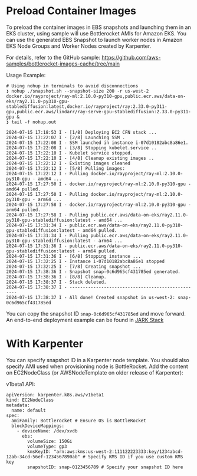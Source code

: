 # Preload Container Images 

To preload the container images in EBS snapshots and launching them in an EKS cluster, using sample will use Bottlerocket AMIs for Amazon EKS.
You can use the generated EBS Snapshot to launch worker nodes in Amazon EKS Node Groups and Worker Nodes created by Karpenter.

For details, refer to the GitHub sample: 
https://github.com/aws-samples/bottlerocket-images-cache/tree/main

Usage Example: 

```
# Using nohup in terminals to avoid disconnections 
❯ nohup ./snapshot.sh --snapshot-size 200 -r us-west-2 docker.io/rayproject/ray-ml:2.10.0-py310-gpu,public.ecr.aws/data-on-eks/ray2.11.0-py310-gpu-stablediffusion:latest,docker.io/rayproject/ray:2.33.0-py311-gpu,public.ecr.aws/lindarr/ray-serve-gpu-stablediffusion:2.33.0-py311-gpu & 
❯ tail -f nohup.out 

2024-07-15 17:18:53 I - [1/8] Deploying EC2 CFN stack ...
2024-07-15 17:22:07 I - [2/8] Launching SSM .
2024-07-15 17:22:08 I - SSM launched in instance i-07d10182abc8a86e1.
2024-07-15 17:22:08 I - [3/8] Stopping kubelet.service ..
2024-07-15 17:22:10 I - Kubelet service stopped.
2024-07-15 17:22:10 I - [4/8] Cleanup existing images ..
2024-07-15 17:22:12 I - Existing images cleaned
2024-07-15 17:22:12 I - [5/8] Pulling images:
2024-07-15 17:22:12 I - Pulling docker.io/rayproject/ray-ml:2.10.0-py310-gpu - amd64 ... 
2024-07-15 17:27:50 I - docker.io/rayproject/ray-ml:2.10.0-py310-gpu - amd64 pulled. 
2024-07-15 17:27:50 I - Pulling docker.io/rayproject/ray-ml:2.10.0-py310-gpu - arm64 ... 
2024-07-15 17:27:58 I - docker.io/rayproject/ray-ml:2.10.0-py310-gpu - arm64 pulled. 
2024-07-15 17:27:58 I - Pulling public.ecr.aws/data-on-eks/ray2.11.0-py310-gpu-stablediffusion:latest - amd64 ... 
2024-07-15 17:31:34 I - public.ecr.aws/data-on-eks/ray2.11.0-py310-gpu-stablediffusion:latest - amd64 pulled. 
2024-07-15 17:31:34 I - Pulling public.ecr.aws/data-on-eks/ray2.11.0-py310-gpu-stablediffusion:latest - arm64 ... 
2024-07-15 17:31:36 I - public.ecr.aws/data-on-eks/ray2.11.0-py310-gpu-stablediffusion:latest - arm64 pulled. 
2024-07-15 17:31:36 I - [6/8] Stopping instance ... 
2024-07-15 17:32:25 I - Instance i-07d10182abc8a86e1 stopped
2024-07-15 17:32:25 I - [7/8] Creating snapshot ... 
2024-07-15 17:38:36 I - Snapshot snap-0c6d965cf431785ed generated.
2024-07-15 17:38:36 I - [8/8] Cleanup.
2024-07-15 17:38:37 I - Stack deleted.
2024-07-15 17:38:37 I - --------------------------------------------------
2024-07-15 17:38:37 I - All done! Created snapshot in us-west-2: snap-0c6d965cf431785ed
```

You can copy the snapshot ID `snap-0c6d965cf431785ed` and move forward.
An end-to-end deployment example can be found in [JARK Stack](../terraform/README.md)

# With Karpenter

You can specify snapshot ID in a Karpenter node template. You should also specify AMI used when provisioning node is BottleRocket. Add the content on EC2NodeClass (or AWSNodeTemplate on older release of Karpenter):

v1beta1 API:
```
apiVersion: karpenter.k8s.aws/v1beta1
kind: EC2NodeClass
metadata:
  name: default
spec:
  amiFamily: Bottlerocket # Ensure OS is BottleRocket
  blockDeviceMappings:
    - deviceName: /dev/xvdb
      ebs:
        volumeSize: 150Gi
        volumeType: gp3
        kmsKeyID: "arn:aws:kms:us-west-2:111122223333:key/1234abcd-12ab-34cd-56ef-1234567890ab" # Specify KMS ID if you use custom KMS key
        snapshotID: snap-0123456789 # Specify your snapshot ID here
```
